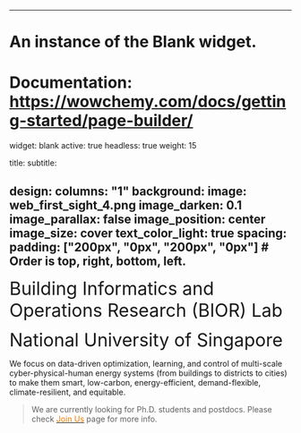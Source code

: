 
---
# An instance of the Blank widget.
# Documentation: https://wowchemy.com/docs/getting-started/page-builder/
widget: blank
active: true
headless: true
weight: 15

title: 
subtitle:

design:
  columns: "1"
  background:
    image: web_first_sight_4.png
    image_darken: 0.1
    image_parallax: false
    image_position: center
    image_size: cover
    text_color_light: true
  spacing:
    padding: ["200px", "0px", "200px", "0px"]   # Order is top, right, bottom, left.
---

<font size="6">Building Informatics and Operations Research (BIOR) Lab</font>

<font size="6">National University of Singapore</font>

We focus on data-driven optimization, learning, and control of multi-scale cyber-physical-human energy systems (from buildings to districts to cities) to make them smart, low-carbon, energy-efficient, demand-flexible, climate-resilient, and equitable.

>We are currently looking for Ph.D. students and postdocs. Please check [<span style="color:#EF7C00">Join Us</span>](https://maomaohu.net/opening/) page for more info.